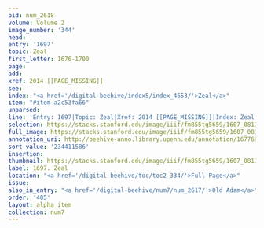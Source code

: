 ```yaml
---
pid: num_2618
volume: Volume 2
image_number: '344'
head:
entry: '1697'
topic: Zeal
first_letter: 1676-1700
page:
add:
xref: 2014 [[PAGE_MISSING]]
see:
index: "<a href='/digital-beehive/index5/index_4653/'>Zeal</a>"
item: "#item-a2c53fa66"
unparsed:
line: 'Entry: 1697|Topic: Zeal|Xref: 2014 [[PAGE_MISSING]]|Index: Zeal|#item-a2c53fa66'
selection: https://stacks.stanford.edu/image/iiif/fm855tg5659/1607_0811/903,1586,2822,644/full/0/default.jpg
full_image: https://stacks.stanford.edu/image/iiif/fm855tg5659/1607_0811/full/full/0/default.jpg
annotation_uri: http://beehive-anno.library.upenn.edu/annotation/1677695241664
sort_value: '234411586'
insertion:
thumbnail: https://stacks.stanford.edu/image/iiif/fm855tg5659/1607_0811/903,1586,600,180/250,/0/default.jpg
label: 1697. Zeal
location: "<a href='/digital-beehive/toc/toc2_334/'>Full Page</a>"
issue:
also_in_entry: "<a href='/digital-beehive/num7/num_2617/'>Old Adam</a>"
order: '405'
layout: alpha_item
collection: num7
---
```


